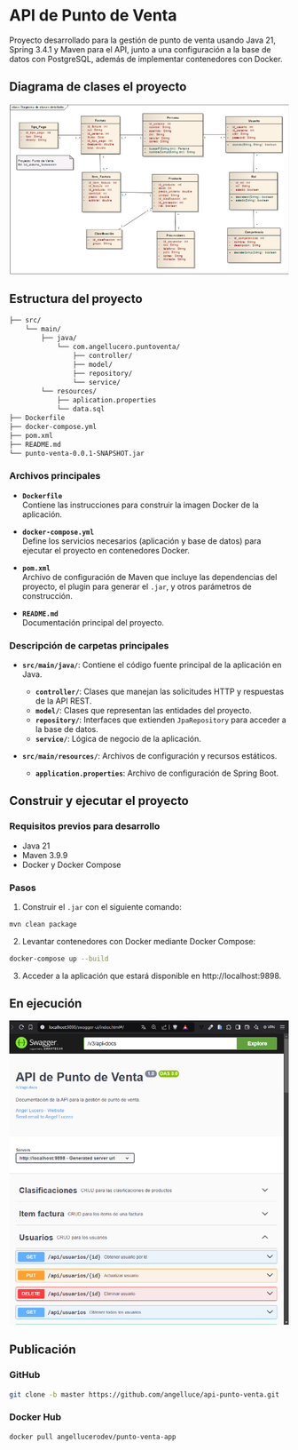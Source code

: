 # API de Punto de Venta

Proyecto desarrollado para la gestión de punto de venta usando Java 21, Spring 3.4.1 y Maven para el API, junto a una 
configuración a la base de datos con PostgreSQL, además de implementar contenedores con Docker.

## Diagrama de clases el proyecto

![Diagrama de clases](/images/diagrama.png)

## Estructura del proyecto

```
├── src/ 
    └── main/
        ├── java/
            └── com.angellucero.puntoventa/
                ├── controller/
                ├── model/
                ├── repository/
                └── service/
        └── resources/
            ├── aplication.properties
            └── data.sql
├── Dockerfile 
├── docker-compose.yml 
├── pom.xml
├── README.md
└── punto-venta-0.0.1-SNAPSHOT.jar
```

### Archivos principales

- **`Dockerfile`**  
  Contiene las instrucciones para construir la imagen Docker de la aplicación.

- **`docker-compose.yml`**  
  Define los servicios necesarios (aplicación y base de datos) para ejecutar el proyecto en contenedores Docker.

- **`pom.xml`**  
  Archivo de configuración de Maven que incluye las dependencias del proyecto, el plugin para generar el `.jar`, y otros parámetros de construcción.

- **`README.md`**  
  Documentación principal del proyecto.

### Descripción de carpetas principales

- **`src/main/java/`**: Contiene el código fuente principal de la aplicación en Java.
  - **`controller/`**: Clases que manejan las solicitudes HTTP y respuestas de la API REST.
  - **`model/`**: Clases que representan las entidades del proyecto.
  - **`repository/`**: Interfaces que extienden `JpaRepository` para acceder a la base de datos.
  - **`service/`**: Lógica de negocio de la aplicación.

- **`src/main/resources/`**: Archivos de configuración y recursos estáticos.
  - **`application.properties`**: Archivo de configuración de Spring Boot.

## Construir y ejecutar el proyecto

### Requisitos previos para desarrollo

- Java 21
- Maven 3.9.9
- Docker y Docker Compose

### Pasos

1. Construir el `.jar` con el siguiente comando:

```bash
mvn clean package
```

2. Levantar contenedores con Docker mediante Docker Compose:

```bash
docker-compose up --build
```

3. Acceder a la aplicación que estará disponible en http://localhost:9898.


## En ejecución

![API con Swagger](/images/swagger.png)

## Publicación

### GitHub

```bash
git clone -b master https://github.com/angelluce/api-punto-venta.git
```

### Docker Hub

```bash
docker pull angellucerodev/punto-venta-app
```